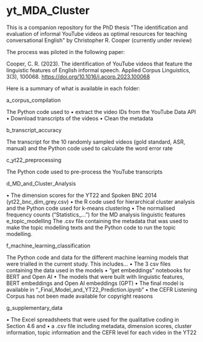 # yt_MDA_Cluster

This is a companion repository for the PhD thesis "The identification and evaluation of informal YouTube videos as optimal resources for teaching conversational English" by Christopher R. Cooper (currently under review)

The process was piloted in the following paper:

Cooper, C. R. (2023). The identification of YouTube videos that feature the linguistic features of English informal speech. Applied Corpus Linguistics, 3(3), 100068. https://doi.org/10.1016/j.acorp.2023.100068



Here is a summary of what is available in each folder:

a_corpus_compilation

The Python code used to 
•	extract the video IDs from the YouTube Data API
•	Download transcripts of the videos
•	Clean the metadata

b_transcript_accuracy

The transcript for the 10 randomly sampled videos (gold standard, ASR, manual) and the Python code used to calculate the word error rate

c_yt22_preprocessing

The Python code used to pre-process the YouTube transcripts

d_MD_and_Cluster_Analysis

•	The dimension scores for the YT22 and Spoken BNC 2014 (yt22_bnc_dim_grey.csv)
•	the R code used for hierarchical cluster analysis and the Python code used for k-means clustering
•	The normalised frequency counts (“Statistics_…”) for the MD analysis linguistic features
e_topic_modelling
The .csv file containing the metadata that was used to make the topic modelling texts and the Python code to run the topic modelling. 

f_machine_learning_classification

The Python code and data for the different machine learning models that were trialled in the current study. This includes…
•	The 3 csv files containing the data used in the models
•	“get embeddings” notebooks for BERT and Open AI
•	The models that were built with linguistic features, BERT embeddings and Open AI embeddings (GPT)
•	The final model is available in “_Final_Model_and_YT22_Prediction.ipynb”
•	the CEFR Listening Corpus has not been made available for copyright reasons

g_supplementary_data

•	The Excel spreadsheets that were used for the qualitative coding in Section 4.6 and 
•	a .csv file including metadata, dimension scores, cluster information, topic information and the CEFR level for each video in the YT22

